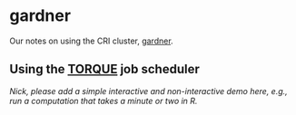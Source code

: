 # gardner

Our notes on using the CRI cluster, [gardner][gardner].

## Using the [TORQUE][torque] job scheduler

*Nick, please add a simple interactive and non-interactive demo here,
e.g., run a computation that takes a minute or two in R.*

[gardner]: http://cri.uchicago.edu/hpc
[torque]: https://en.wikipedia.org/wiki/TORQUE
